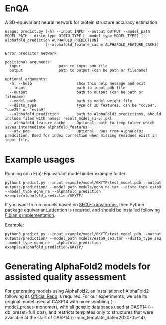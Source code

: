 # EnQA
A 3D-equivariant neural network for protein structure accuracy estimation


```
usage: predict.py [-h] --input INPUT --output OUTPUT --model_path MODEL_PATH --disto_type DISTO_TYPE [--model_type MODEL_TYPE] [--alphafold_prediction ALPHAFOLD_PREDICTION]
                  [--alphafold_feature_cache ALPHAFOLD_FEATURE_CACHE]

Error predictor network

positional arguments:
  input                 path to input pdb file
  output                path to output (can be path or filename)

optional arguments:
  -h, --help                    show this help message and exit
  --input                       path to input pdb file
  --output                      path to output (can be path or filename)
  --model_path                  path to model weight file
  --disto_type                  type of 2D features, can be "cov64", "cov25" or "esto9"
  --alphafold_prediction        path to AlphaFold2 predictions, should include files with names: result_model_[1-5].pkl
  --alphafold_feature_cache     Optional, path to temp folder which saves intermediate alphafold_features
  --af2_pdb                     Optional. PDBs from AlphaFold2 predcition. Used for index correction when missing residues exist in input file.
```

# Example usages

Running on a E(n)-Equivariant model under example folder:

```
python3 predict.py --input example/model/6KYTP/test_model.pdb --output outputs/prediction/ --model_path models/egnn_ne.tar --disto_type esto9 --model_type egnn_ne --alphafold_prediction example/alphafold_prediction/6KYTP/
```

If you want to run models based on [SE(3)-Transformer](https://arxiv.org/abs/2006.10503), then Python package equivariant_attention is required, and should be installed following [Fibian's implementation](https://github.com/FabianFuchsML/se3-transformer-public).

Example:

```
python3 predict.py --input example/model/6KYTP/test_model.pdb --output outputs/prediction/ --model_path models/esto9_se3.tar --disto_type se3 --model_type egnn_ne --alphafold_prediction example/alphafold_prediction/6KYTP/
```

# Generating AlphaFold2 models for assisted quality assessment

For generating models using AlphaFold2, an installation of AlphaFold2 following its [Official Repo](https://github.com/deepmind/alphafold) is required. For our experiments, we use its original model used at CASP14 with no ensembling (--model_preset=monomer), with all genetic databases used at CASP14 (--db_preset=full_dbs), and restricts templates only to structures that were available at the start of CASP14 (--max_template_date=2020-05-14).
